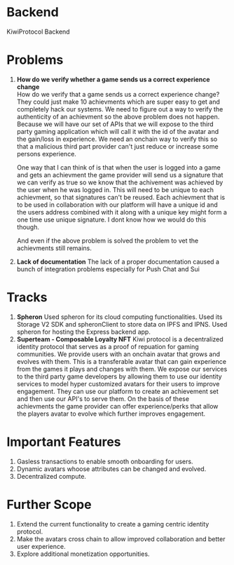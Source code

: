 # Backend

KiwiProtocol Backend

# Problems

1. **How do we verify whether a game sends us a correct experience change**  
   How do we verify that a game sends us a correct experience change? They could just make 10 achievments which are super easy to get and completely hack our systems.
   We need to figure out a way to verify the authenticity of an achievment so the above problem does not happen.
   Because we will have our set of APIs that we will expose to the third party gaming application which will call it with the id of the avatar and the gain/loss in experience.
   We need an onchain way to verify this so that a malicious third part provider can't just reduce or increase some persons experience.

   One way that I can think of is that when the user is logged into a game and gets an achievment the game provider will send us a signature that we can verify as true so we know that the achivement was achieved by the user when he was logged in. This will need to be unique to each achievment, so that signatures can't be reused. Each achievment that is to be used in collaboration with our platform will have a unique id and the users address combined with it along with a unique key might form a one time use unique signature. I dont know how we would do this though.

   And even if the above problem is solved the problem to vet the achievments still remains.

2. **Lack of documentation**
   The lack of a proper documentation caused a bunch of integration problems especially for Push Chat and Sui


# Tracks

1. **Spheron**
   Used spheron for its cloud computing functionalities. Used its Storage V2 SDK and spheronClient to store data on IPFS and IPNS.
   Used spheron for hosting the Express backend app.
2. **Superteam - Composable Loyalty NFT**
   Kiwi protocol is a decentralized identity protocol that serves as a proof of repuation for gaming communities. We provide users with an onchain avatar that grows and evolves with them. This is a transferable avatar that can gain experience from the games it plays and changes with them.
   We expose our services to the third party game developers by allowing them to use our identity services to model hyper customized avatars for their users to improve engagement. They can use our platform to create an achievement set and then use our API's to serve them.
   On the basis of these achievments the game provider can offer experience/perks that allow the players avatar to evolve which further improves engagement.

# Important Features
1. Gasless transactions to enable smooth onboarding for users.
2. Dynamic avatars whoose attributes can be changed and evolved.
3. Decentralized compute.

# Further Scope
1. Extend the current functionality to create a gaming centric identity protocol.
2. Make the avatars cross chain to allow improved collaboration and better user experience.
3. Explore additional monetization opportunities.
   
